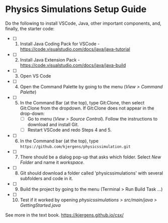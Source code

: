 # Physics Simulations Setup Guide
Do the following to install VSCode, Java, other important components, and, finally, the starter code:
- [ ] 1. Install Java Coding Pack for VSCode - https://code.visualstudio.com/docs/java/java-tutorial
- [ ] 2. Install Java Extension Pack - https://code.visualstudio.com/docs/java/java-build
- [ ] 3. Open VS Code
- [ ] 4. Open the Command Palette by going to the menu (*View > Command Palette*)
- [ ] 5. In the Command Bar (at the top), type Git:Clone, then select Git:Clone from the dropdown.
      If Git:Clone does not appear in the drop-down:
     - [ ] Go to menu (*View > Source Control*). Follow the instructions to download and install Git.
     - [ ] Restart VSCode and redo Steps 4 and 5.
- [ ] 6. In the Command bar (at the top), type `https://github.com/kjergens/physicssimulation.git` 
- [ ] 7. There should be a dialog pop-up that asks which folder. Select *New Folder* and name it *workspace*.
- [ ] 8. Git should download a folder called 'physicssimulations' with several subfolders and code in it.
- [ ] 9. Build the project by going to the menu (Terminal > Run Build Task ...)
- [ ] 10. Test if it worked by opening *physicssimulations > src/main/java > GettingStarted.java*



See more in the text book. https://kjergens.github.io/csx/

